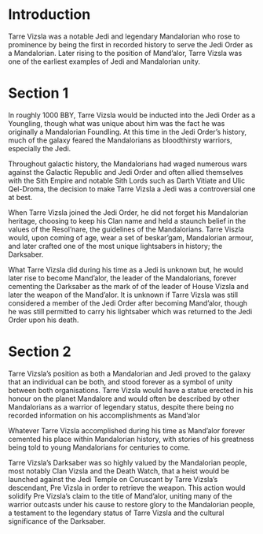 # Introduction

Tarre Vizsla was a notable Jedi and legendary Mandalorian who rose to prominence by being the first in recorded history to serve the Jedi Order as a Mandalorian.
Later rising to the position of Mand’alor, Tarre Vizsla was one of the earliest examples of Jedi and Mandalorian unity.

# Section 1

In roughly 1000 BBY, Tarre Vizsla would be inducted into the Jedi Order as a Youngling, though what was unique about him was the fact he was originally a Mandalorian Foundling.
At this time in the Jedi Order’s history, much of the galaxy feared the Mandalorians as bloodthirsty warriors, especially the Jedi.

Throughout galactic history, the Mandalorians had waged numerous wars against the Galactic Republic and Jedi Order and often allied themselves with the Sith Empire and notable Sith Lords such as Darth Vitiate and Ulic Qel-Droma, the decision to make Tarre Vizsla a Jedi was a controversial one at best.

When Tarre Vizsla joined the Jedi Order, he did not forget his Mandalorian heritage, choosing to keep his Clan name and held a staunch belief in the values of the Resol’nare, the guidelines of the Mandalorians.
Tarre Viszla would, upon coming of age, wear a set of beskar’gam, Mandalorian armour, and later crafted one of the most unique lightsabers in history; the Darksaber.

What Tarre Vizsla did during his time as a Jedi is unknown but, he would later rise to become Mand’alor, the leader of the Mandalorians, forever cementing the Darksaber as the mark of of the leader of House Vizsla and later the weapon of the Mand’alor.
It is unknown if Tarre Vizsla was still considered a member of the Jedi Order after becoming Mand’alor, though he was still permitted to carry his lightsaber which was returned to the Jedi Order upon his death.

# Section 2

Tarre Vizsla’s position as both a Mandalorian and Jedi proved to the galaxy that an individual can be both, and stood forever as a symbol of unity between both organisations.
Tarre Vizsla would have a statue erected in his honour on the planet Mandalore and would often be described by other Mandalorians as a warrior of legendary status, despite there being no recorded information on his accomplishments as Mand’alor

Whatever Tarre Vizsla accomplished during his time as Mand’alor forever cemented his place within Mandalorian history, with stories of his greatness being told to young Mandalorians for centuries to come.

Tarre Vizsla’s Darksaber was so highly valued by the Mandalorian people, most notably Clan Vizsla and the Death Watch, that a heist would be launched against the Jedi Temple on Coruscant by Tarre Vizsla’s descendant, Pre Vizsla in order to retrieve the weapon.
This action would solidify Pre Vizsla’s claim to the title of Mand’alor, uniting many of the warrior outcasts under his cause to restore glory to the Mandalorian people, a testament to the legendary status of Tarre Vizsla and the cultural significance of the Darksaber.
